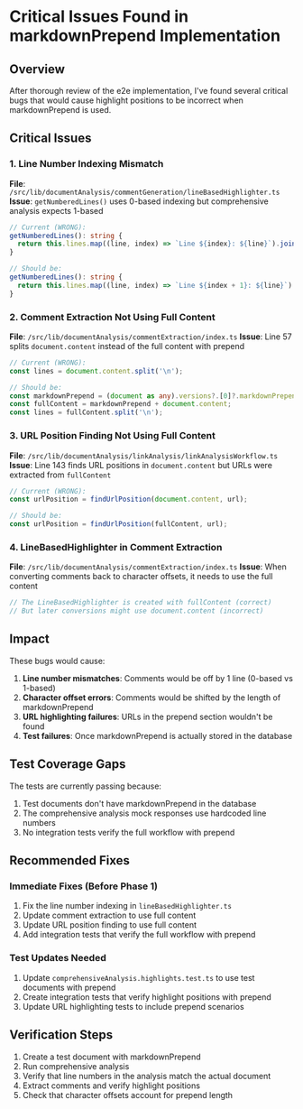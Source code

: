 # Critical Issues Found in markdownPrepend Implementation

## Overview
After thorough review of the e2e implementation, I've found several critical bugs that would cause highlight positions to be incorrect when markdownPrepend is used.

## Critical Issues

### 1. Line Number Indexing Mismatch
**File**: `/src/lib/documentAnalysis/commentGeneration/lineBasedHighlighter.ts`
**Issue**: `getNumberedLines()` uses 0-based indexing but comprehensive analysis expects 1-based
```typescript
// Current (WRONG):
getNumberedLines(): string {
  return this.lines.map((line, index) => `Line ${index}: ${line}`).join("\n");
}

// Should be:
getNumberedLines(): string {
  return this.lines.map((line, index) => `Line ${index + 1}: ${line}`).join("\n");
}
```

### 2. Comment Extraction Not Using Full Content
**File**: `/src/lib/documentAnalysis/commentExtraction/index.ts`
**Issue**: Line 57 splits `document.content` instead of the full content with prepend
```typescript
// Current (WRONG):
const lines = document.content.split('\n');

// Should be:
const markdownPrepend = (document as any).versions?.[0]?.markdownPrepend || generateMarkdownPrepend({...});
const fullContent = markdownPrepend + document.content;
const lines = fullContent.split('\n');
```

### 3. URL Position Finding Not Using Full Content
**File**: `/src/lib/documentAnalysis/linkAnalysis/linkAnalysisWorkflow.ts`
**Issue**: Line 143 finds URL positions in `document.content` but URLs were extracted from `fullContent`
```typescript
// Current (WRONG):
const urlPosition = findUrlPosition(document.content, url);

// Should be:
const urlPosition = findUrlPosition(fullContent, url);
```

### 4. LineBasedHighlighter in Comment Extraction
**File**: `/src/lib/documentAnalysis/commentExtraction/index.ts`
**Issue**: When converting comments back to character offsets, it needs to use the full content
```typescript
// The LineBasedHighlighter is created with fullContent (correct)
// But later conversions might use document.content (incorrect)
```

## Impact

These bugs would cause:
1. **Line number mismatches**: Comments would be off by 1 line (0-based vs 1-based)
2. **Character offset errors**: Comments would be shifted by the length of markdownPrepend
3. **URL highlighting failures**: URLs in the prepend section wouldn't be found
4. **Test failures**: Once markdownPrepend is actually stored in the database

## Test Coverage Gaps

The tests are currently passing because:
1. Test documents don't have markdownPrepend in the database
2. The comprehensive analysis mock responses use hardcoded line numbers
3. No integration tests verify the full workflow with prepend

## Recommended Fixes

### Immediate Fixes (Before Phase 1)
1. Fix the line number indexing in `lineBasedHighlighter.ts`
2. Update comment extraction to use full content
3. Update URL position finding to use full content
4. Add integration tests that verify the full workflow with prepend

### Test Updates Needed
1. Update `comprehensiveAnalysis.highlights.test.ts` to use test documents with prepend
2. Create integration tests that verify highlight positions with prepend
3. Update URL highlighting tests to include prepend scenarios

## Verification Steps

1. Create a test document with markdownPrepend
2. Run comprehensive analysis
3. Verify that line numbers in the analysis match the actual document
4. Extract comments and verify highlight positions
5. Check that character offsets account for prepend length